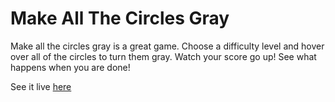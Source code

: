 # Make All The Circles Gray

Make all the circles gray is a great game. Choose a difficulty level and hover over all of the circles to turn them gray. Watch your score go up! See what happens when you are done!

See it live [here](http://scottlnorvell.com/makeallthecirclesgray/)